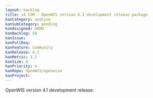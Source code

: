 ```yaml
---
layout: backlog
title: v4 COM - OpenWIS version 4.1 development release package
kanCategory: analyse
kanSubCategory: pending
kanAssigned: UKMO
kanBacklog: 58
kanIssue:
kanPullReq:
kanFeature: Community
kanRelease: 4.1
kanMetric: 1.2
kanSize: 8
kanPriority: 4
kanRepo: OpenWIS/openwis4
kanProject:
---
```

OpenWIS version 4.1 development release:
